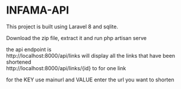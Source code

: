 # INFAMA-API

This project is built using Laravel 8 and sqlite.

Download the zip file, extract it and run php artisan serve 

the api endpoint is<br>
http://localhost:8000/api/links will display all the links that have been shortened <br>
http://localhost:8000/api/links/{id} to for one link
 
 
 for the KEY use mainurl and VALUE enter the url you want to shorten


